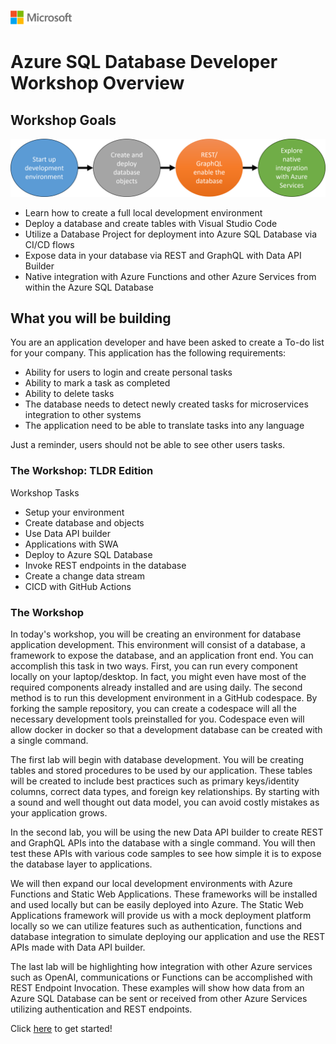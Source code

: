 ![A picture of the Microsoft Logo](./docs/media/graphics/microsoftlogo.png)

# Azure SQL Database Developer Workshop Overview

## Workshop Goals

![A picture of the flow of the workshop](./docs/media/flow1.png)

* Learn how to create a full local development environment
* Deploy a database and create tables with Visual Studio Code
* Utilize a Database Project for deployment into Azure SQL Database via CI/CD flows
* Expose data in your database via REST and GraphQL with Data API Builder
* Native integration with Azure Functions and other Azure Services from within the Azure SQL Database

## What you will be building

You are an application developer and have been asked to create a To-do list for your company. This application has the following requirements:

* Ability for users to login and create personal tasks
* Ability to mark a task as completed
* Ability to delete tasks
* The database needs to detect newly created tasks for microservices integration to other systems
* The application need to be able to translate tasks into any language

Just a reminder, users should not be able to see other users tasks.

### The Workshop: TLDR Edition

Workshop Tasks

* Setup your environment
* Create database and objects
* Use Data API builder
* Applications with SWA
* Deploy to Azure SQL Database
* Invoke REST endpoints in the database
* Create a change data stream
* CICD with GitHub Actions

### The Workshop

In today's workshop, you will be creating an environment for database application development. This environment will consist of a database, a framework to expose the database, and an application front end. You can accomplish this task in two ways. First, you can run every component locally on your laptop/desktop. In fact, you might even have most of the required components already installed and are using daily. The second method is to run this development environment in a GitHub codespace. By forking the sample repository, you can create a codespace will all the necessary development tools preinstalled for you. Codespace even will allow docker in docker so that a development database can be created with a single command.

The first lab will begin with database development. You will be creating tables and stored procedures to be used by our application. These tables will be created to include best practices such as primary keys/identity columns, correct data types, and foreign key relationships. By starting with a sound and well thought out data model, you can avoid costly mistakes as your application grows.

In the second lab, you will be using the new Data API builder to create REST and GraphQL APIs into the database with a single command. You will then test these APIs with various code samples to see how simple it is to expose the database layer to applications.

We will then expand our local development environments with Azure Functions and Static Web Applications. These frameworks will be installed and used locally but can be easily deployed into Azure. The Static Web Applications framework will provide us with a mock deployment platform locally so we can utilize features such as authentication, functions and database integration to simulate deploying our application and use the REST APIs made with Data API builder.

The last lab will be highlighting how integration with other Azure services such as OpenAI, communications or Functions can be accomplished with REST Endpoint Invocation. These examples will show how data from an Azure SQL Database can be sent or received from other Azure Services utilizing authentication and REST endpoints.

Click [here](./docs/1-Getting-started.md) to get started!
